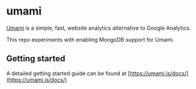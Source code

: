 # umami

[Umami](https://github.com/mikecao/umami) is a simple, fast, website analytics alternative to Google Analytics.

This repo experiments with enabling MongoDB support for Umami.

## Getting started

A detailed getting started guide can be found at [https://umami.is/docs/](https://umami.is/docs/)

